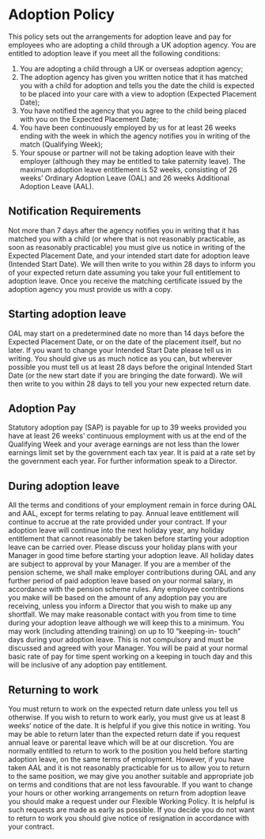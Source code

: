# Adoption Policy
This policy sets out the arrangements for adoption leave and pay for employees who are adopting a child through
a UK adoption agency. You are entitled to adoption leave if you meet all the following conditions:
1. You are adopting a child through a UK or overseas adoption agency;
2. The adoption agency has given you written notice that it has matched you with a child for adoption and
tells you the date the child is expected to be placed into your care with a view to adoption (Expected
Placement Date);
3. You have notified the agency that you agree to the child being placed with you on the Expected
Placement Date;
4. You have been continuously employed by us for at least 26 weeks ending with the week in which the
agency notifies you in writing of the match (Qualifying Week);
5. Your spouse or partner will not be taking adoption leave with their employer (although they may be
entitled to take paternity leave).
The maximum adoption leave entitlement is 52 weeks, consisting of 26 weeks’ Ordinary Adoption Leave (OAL)
and 26 weeks Additional Adoption Leave (AAL).

## Notification Requirements

Not more than 7 days after the agency notifies you in writing that it has matched you with a child (or where that is
not reasonably practicable, as soon as reasonably practicable) you must give us notice in writing of the Expected
Placement Date, and your intended start date for adoption leave (Intended Start Date). We will then write to you
within 28 days to inform you of your expected return date assuming you take your full entitlement to adoption
leave. Once you receive the matching certificate issued by the adoption agency you must provide us with a copy.
## Starting adoption leave
OAL may start on a predetermined date no more than 14 days before the Expected Placement Date, or on the date
of the placement itself, but no later. If you want to change your Intended Start Date please tell us in writing. You
should give us as much notice as you can, but wherever possible you must tell us at least 28 days before the
original Intended Start Date (or the new start date if you are bringing the date forward). We will then write to you
within 28 days to tell you your new expected return date.
## Adoption Pay
Statutory adoption pay (SAP) is payable for up to 39 weeks provided you have at least 26 weeks’ continuous
employment with us at the end of the Qualifying Week and your average earnings are not less than the lower
earnings limit set by the government each tax year. It is paid at a rate set by the government each year. For
further information speak to a Director.
## During adoption leave
All the terms and conditions of your employment remain in force during OAL and AAL, except for terms relating to
pay. Annual leave entitlement will continue to accrue at the rate provided under your contract. If your adoption
leave will continue into the next holiday year, any holiday entitlement that cannot reasonably be taken before
starting your adoption leave can be carried over. Please discuss your holiday plans with your Manager in good
time before starting your adoption leave. All holiday dates are subject to approval by your Manager.
If you are a member of the pension scheme, we shall make employer contributions during OAL and any further
period of paid adoption leave based on your normal salary, in accordance with the pension scheme rules. Any
employee contributions you make will be based on the amount of any adoption pay you are receiving, unless you
inform a Director that you wish to make up any shortfall.
We may make reasonable contact with you from time to time during your adoption leave although we will keep
this to a minimum. You may work (including attending training) on up to 10 “keeping-in- touch” days during your
adoption leave. This is not compulsory and must be discussed and agreed with your Manager. You will be paid at
your normal basic rate of pay for time spent working on a keeping in touch day and this will be inclusive of any
adoption pay entitlement.
## Returning to work
You must return to work on the expected return date unless you tell us otherwise. If you wish to return to work
early, you must give us at least 8 weeks’ notice of the date. It is helpful if you give this notice in writing. You may
be able to return later than the expected return date if you request annual leave or parental leave which will be at
our discretion. You are normally entitled to return to work to the position you held before starting adoption leave,
on the same terms of employment. However, if you have taken AAL and it is not reasonably practicable for us to
allow you to return to the same position, we may give you another suitable and appropriate job on terms and
conditions that are not less favourable. If you want to change your hours or other working arrangements on
return from adoption leave you should make a request under our Flexible Working Policy. It is helpful is such
requests are made as early as possible. If you decide you do not want to return to work you should give notice of
resignation in accordance with your contract.
